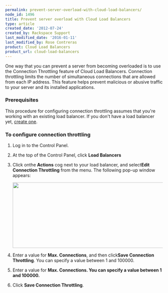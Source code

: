 ```yaml
---
permalink: prevent-server-overload-with-cloud-load-balancers/
node_id: 1496
title: Prevent server overload with Cloud Load Balancers
type: article
created_date: '2012-07-24'
created_by: Rackspace Support
last_modified_date: '2016-01-11'
last_modified_by: Rose Contreras
product: Cloud Load Balancers
product_url: cloud-load-balancers
---
```


One way that you can prevent a server from becoming overloaded is to use
the Connection Throttling feature of Cloud Load Balancers. Connection
throttling limits the number of simultaneous connections that are
allowed from each IP address. This feature helps prevent malicious or
abusive traffic to your server and its installed applications.

### Prerequisites

This procedure for configuring connection throttling assumes that you're
working with an existing load balancer. If you don't have a load
balancer yet, [create one](https://support.rackspace.com/how-to/configure-a-load-balancer/). 

### To configure connection throttling

1.  Log in to the Control Panel.
2.  At the top of the Control Panel, click **Load Balancers**
3.  Click onthe **Actions** cog next to your load balancer, and
    select**Edit Connection Throttling** from the menu.
    The following pop-up window appears:

    <img src="{% asset_path cloud-load-balancers/prevent-server-overload-with-cloud-load-balancers/827-1496.png %}" width="529" height="210" />
4.  Enter a value for **Max. Connections**, and then click**Save
    Connection Throttling**. You can specify a value between 1
    and 100000.
5.  Enter a value for **Max. Connections. You can specify a value
    between 1 and 100000.**
6.  Click **Save Connection Throttling**.


